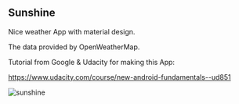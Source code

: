 ## Sunshine

Nice weather App with material design.

The data provided by OpenWeatherMap.

Tutorial from Google & Udacity for making this App:

https://www.udacity.com/course/new-android-fundamentals--ud851

![sunshine](https://cloud.githubusercontent.com/assets/18271015/22750154/65cd122e-ee38-11e6-86e5-6528f693f44f.png)

